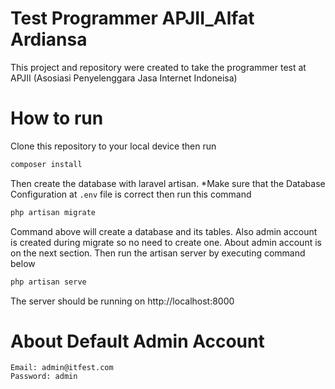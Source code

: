 # Test Programmer APJII_Alfat Ardiansa

This project and repository were created to take the programmer test at APJII (Asosiasi Penyelenggara Jasa Internet Indoneisa)

# How to run

Clone this repository to your local device then run

```sh
composer install
```

Then create the database with laravel artisan. \*Make sure that the Database Configuration at `.env` file is correct then run this command

```sh
php artisan migrate
```

Command above will create a database and its tables. Also admin account is created during migrate so no need to create one. About admin account is on the next section. Then run the artisan server by executing command below

```sh
php artisan serve
```

The server should be running on http://localhost:8000

# About Default Admin Account

```
Email: admin@itfest.com
Password: admin
```
